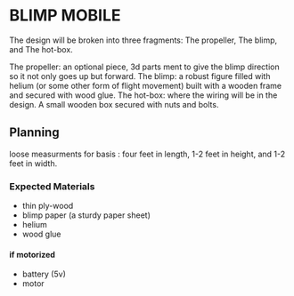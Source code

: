 # BLIMP MOBILE

The design will be broken into three fragments: The propeller, The blimp, and The hot-box.

The propeller:
  an optional piece, 3d parts ment to give the blimp direction so it not only goes up but forward.
The blimp:
  a robust figure filled with helium (or some other form of flight movement) built with a wooden frame and secured with wood glue.
The hot-box:
  where the wiring will be in the design. A small wooden box secured with nuts and bolts.

## Planning
  
  loose measurments for basis : four feet in length, 1-2 feet in height, and 1-2 feet in width.  

### Expected Materials
  - thin ply-wood
  - blimp paper (a sturdy paper sheet)
  - helium
  - wood glue
#### if motorized
  - battery (5v)
  - motor

  
